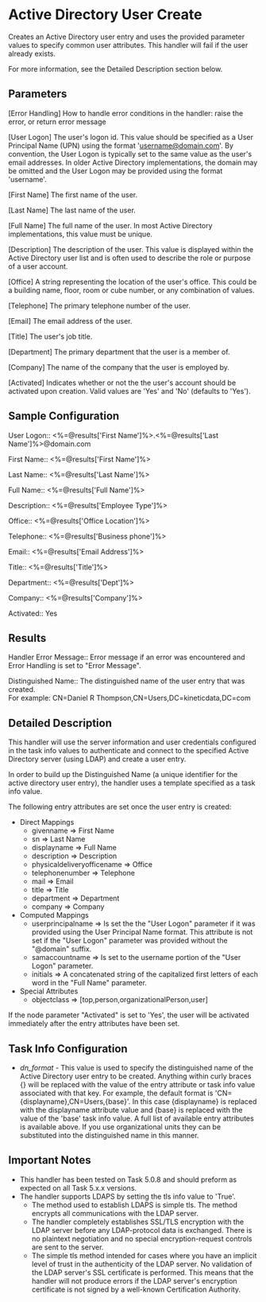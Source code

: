 # Active Directory User Create
Creates an Active Directory user entry and uses the provided parameter values to
specify common user attributes.  This handler will fail if the user already
exists.

For more information, see the Detailed Description section below.

## Parameters
[Error Handling] 
    How to handle error conditions in the handler: raise the error, or return error message
    
[User Logon]
  The user's logon id.  This value should be specified as a User Principal Name
  (UPN) using the format 'username@domain.com'.  By convention, the User Logon
  is typically set to the same value as the user's email addresses.  In older
  Active Directory implementations, the domain may be omitted and the User Logon
  may be provided using the format 'username'.

[First Name]
  The first name of the user.

[Last Name]
  The last name of the user.

[Full Name]
  The full name of the user.  In most Active Directory implementations, this
  value must be unique.

[Description]
  The description of the user.  This value is displayed within the Active
  Directory user list and is often used to describe the role or purpose of a
  user account.

[Office]
  A string representing the location of the user's office.  This could be a
  building name, floor, room or cube number, or any combination of values.

[Telephone]
  The primary telephone number of the user.

[Email]
  The email address of the user.

[Title]
  The user's job title.

[Department]
  The primary department that the user is a member of.

[Company]
  The name of the company that the user is employed by.

[Activated]
  Indicates whether or not the the user's account should be activated upon
  creation.  Valid values are 'Yes' and 'No' (defaults to 'Yes').

## Sample Configuration
User Logon::   <%=@results['First Name']%>.<%=@results['Last Name']%>@domain.com

First Name::   <%=@results['First Name']%>

Last Name::    <%=@results['Last Name']%>

Full Name::    <%=@results['Full Name']%>

Description::  <%=@results['Employee Type']%>

Office::       <%=@results['Office Location']%>

Telephone::    <%=@results['Business phone']%>

Email::        <%=@results['Email Address']%>

Title::        <%=@results['Title']%>

Department::   <%=@results['Dept']%>

Company::      <%=@results['Company']%>

Activated::    Yes

## Results
Handler Error Message::     Error message if an error was encountered and 
                            Error Handling is set to "Error Message".

Distinguished Name::        The distinguished name of the user entry that was created.  
                            For example: CN=Daniel R Thompson,CN=Users,DC=kineticdata,DC=com

## Detailed Description
This handler will use the server information and user credentials configured in
the task info values to authenticate and connect to the specified Active
Directory server (using LDAP) and create a user entry.

In order to build up the Distinguished Name (a unique identifier for the active
directory user entry), the handler uses a template specified as a task info
value.

The following entry attributes are set once the user entry is created:
* Direct Mappings
  - givenname                     => First Name
  - sn                            => Last Name
  - displayname                   => Full Name
  - description                   => Description
  - physicaldeliveryofficename    => Office
  - telephonenumber               => Telephone
  - mail                          => Email
  - title                         => Title
  - department                    => Department
  - company                       => Company
* Computed Mappings
  - userprincipalname => Is set the the "User Logon" parameter if it was
                         provided using the User Principal Name format.  This
                         attribute is not set if the "User Logon" parameter was
                         provided without the "@domain" suffix.
  - samaccountname    => Is set to the username portion of the "User Logon"
                         parameter.
  - initials          => A concatenated string of the capitalized first letters
                         of each word in the "Full Name" parameter.
* Special Attributes
  - objectclass       => [top,person,organizationalPerson,user]

If the node parameter "Activated" is set to 'Yes', the user will be activated
immediately after the entry attributes have been set.

## Task Info Configuration
* *dn_format* - This value is used to specify the distinguished name of the
  Active Directory user entry to be created.  Anything within curly braces {}
  will be replaced with the value of the entry attribute or task info value
  associated with that key. For example, the default format is
  'CN={displayname},CN=Users,{base}'.  In this case {displayname} is replaced
  with the displayname attribute value and {base} is replaced with the value of
  the 'base' task info value.  A full list of available entry attributes is
  available above.  If you use organizational units they can be substituted into
  the distinguished name in this manner.
  
## Important Notes
* This handler has been tested on Task 5.0.8 and should preform as expected on
all Task 5.x.x versions.
* The handler supports LDAPS by setting the tls info value to 'True'.
  * The method used to establish LDAPS is simple tls.  The method encrypts all communications with the LDAP server.
  * The handler completely establishes SSL/TLS encryption with the LDAP server before any LDAP-protocol data is exchanged. There is no plaintext negotiation and no special encryption-request controls are sent to the server.
  * The simple tls method intended for cases where you have an implicit level of trust in the authenticity of the LDAP server. No validation of the LDAP server's SSL certificate is performed. This means that the handler will not produce errors if the LDAP server's encryption certificate is not signed by a well-known Certification Authority.